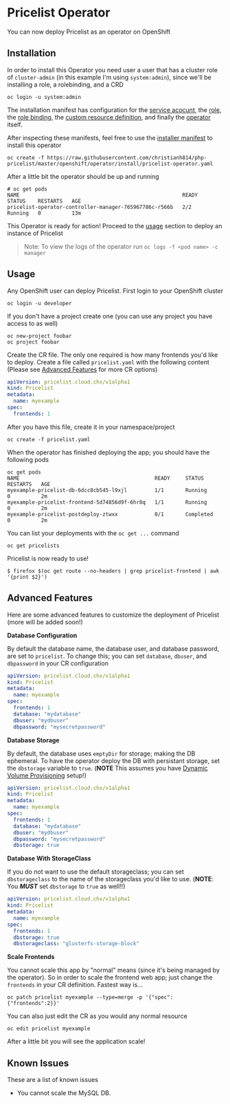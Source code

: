 # Pricelist Operator

You can now deploy Pricelist as an operator on OpenShift

## Installation

In order to install this Operator you need user a user that has a cluster role of `cluster-admin` (in this example I'm using `system:admin`), since we'll be installing a role, a rolebinding, and a CRD

```
oc login -u system:admin
```

The installation manifest has configuration for the [service acocunt](pricelist-operator/deploy/service_account.yaml), the [role](pricelist-operator/deploy/role.yaml), the [role binding](pricelist-operator/deploy/role_binding.yaml), the [custom resource definition](pricelist-operator/deploy/crds/pricelist.cloud.chx_pricelists_crd.yaml), and finally the [operator](pricelist-operator/deploy/operator.yaml) itself. 

After inspecting these manifests, feel free to use the [installer manifest](install/pricelist-operator.yaml) to install this operator

```
oc create -f https://raw.githubusercontent.com/christianh814/php-pricelist/master/openshift/operator/install/pricelist-operator.yaml
```

After a little bit the operator should be up and running

```shell
# oc get pods
NAME                                                     READY   STATUS    RESTARTS   AGE
pricelist-operator-controller-manager-765967786c-r566b   2/2     Running   0          13m
```

This Operator is ready for action! Proceed to the [usage](#usage) section to deploy an instance of Pricelist

> Note: To view the logs of the operator run `oc logs -f <pod name> -c manager`

## Usage

Any OpenShift user can deploy Pricelist. First login to your OpenShift cluster

```
oc login -u developer
```

If you don't have a project create one (you can use any project you have access to as well)

```
oc new-project foobar
oc project foobar
```

Create the CR file. The only one required is how many frontends you'd like to deploy. Create a file called `pricelist.yaml` with the following content (Please see [Advanced Features](#advanced-features) for more CR options)

```yaml
apiVersion: pricelist.cloud.chx/v1alpha1
kind: Pricelist
metadata:
  name: myexample
spec:
  frontends: 1
```

After you have this file, create it in your namespace/project

```
oc create -f pricelist.yaml
```

When the operator has finished deploying the app; you should have the following pods

```
oc get pods
NAME                                            READY     STATUS      RESTARTS   AGE
myexample-pricelist-db-6dcc8cb545-l9xjl         1/1       Running     0          2m
myexample-pricelist-frontend-5d74856d9f-6hr8q   1/1       Running     0          2m
myexample-pricelist-postdeploy-ztwxx            0/1       Completed   0          2m
```

You can list your deployments with the `oc get ...` command

```
oc get pricelists
```

Pricelist is now ready to use! 

```
$ firefox $(oc get route --no-headers | grep pricelist-frontend | awk '{print $2}')
```

## Advanced Features

Here are some advanced features to customize the deployment of Pricelist (more will be added soon!)

__Database Configuration__

By default the database name, the database user, and database password, are set to `pricelist`. To change this; you can set `database`, `dbuser`, and `dbpassword` in your CR configuration


```yaml
apiVersion: pricelist.cloud.chx/v1alpha1
kind: Pricelist
metadata:
  name: myexample
spec:
  frontends: 1
  database: "mydatabase"
  dbuser: "mydbuser"
  dbpassword: "mysecretpassword"
```

__Database Storage__

By default, the database uses `emptyDir` for storage; making the DB ephemeral. To have the operator deploy the DB with persistant storage, set the `dbstorage` variable to `true`. (**NOTE** This assumes you have [Dynamic Volume Provisioning](https://kubernetes.io/docs/concepts/storage/dynamic-provisioning/) setup!)

```yaml
apiVersion: pricelist.cloud.chx/v1alpha1
kind: Pricelist
metadata:
  name: myexample
spec:
  frontends: 1
  database: "mydatabase"
  dbuser: "mydbuser"
  dbpassword: "mysecretpassword"
  dbstorage: true
```

__Database With StorageClass__

If you do not want to use the default storageclass; you can set `dbstorageclass` to the name of the storageclass you'd like to use. (**NOTE**: You ___**MUST**___ set `dbstorage` to `true` as well!!)

```yaml
apiVersion: pricelist.cloud.chx/v1alpha1
kind: Pricelist
metadata:
  name: myexample
spec:
  frontends: 1
  dbstorage: true
  dbstorageclass: "glusterfs-storage-block"
```

__Scale Frontends__

You cannot scale this app by "normal" means (since it's being managed by the operator). So in order to scale the frontend web app; just change the `frontends` in your CR definition. Fastest way is...

```
oc patch pricelist myexample --type=merge -p '{"spec":{"frontends":2}}'
```

You can also just edit the CR as you would any normal resource

```
oc edit pricelist myexample
```

After a little bit you will see the application scale!

## Known Issues

These are a list of known issues

* You cannot scale the MySQL DB.

